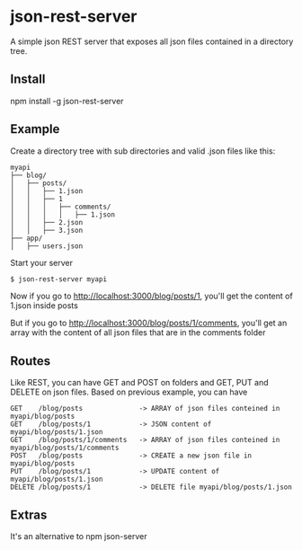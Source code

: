 # json-rest-server
A simple json REST server that exposes all json files contained in a directory tree.

## Install
npm install -g json-rest-server

## Example
Create a directory tree with sub directories and valid .json files like this:

```
myapi
├── blog/
│   ├── posts/
│   │	├── 1.json
│   │   ├── 1
│   │   │   ├── comments/
│   │   │   │   ├── 1.json
│   │   ├── 2.json
│   │   ├── 3.json
├── app/
│   ├── users.json
```

Start your server

```bash
$ json-rest-server myapi
```

Now if you go to [http://localhost:3000/blog/posts/1](), you'll get the content of 1.json inside posts

But if you go to [http://localhost:3000/blog/posts/1/comments](), you'll get an array with the content of all json files that are in the comments folder

## Routes
Like REST, you can have GET and POST on folders and GET, PUT and DELETE on json files. Based on previous example, you can have

```
GET    /blog/posts				-> ARRAY of json files conteined in myapi/blog/posts
GET    /blog/posts/1			-> JSON content of myapi/blog/posts/1.json
GET    /blog/posts/1/comments	-> ARRAY of json files conteined in myapi/blog/posts/1/comments
POST   /blog/posts				-> CREATE a new json file in myapi/blog/posts
PUT    /blog/posts/1			-> UPDATE content of myapi/blog/posts/1.json
DELETE /blog/posts/1			-> DELETE file myapi/blog/posts/1.json
```

## Extras
It's an alternative to npm json-server
